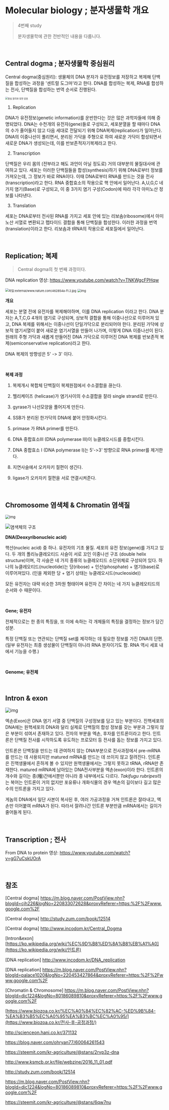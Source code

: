 # Molecular biology ; 분자생물학 개요

> 4번째 study
>
> 분자생물학에 관한 전반적인 내용을 다룹니다.

<br>

##  Central dogma ; 분자생물학 중심원리

Central dogma(중심원리): 생물체의 DNA 분자가 유전정보를 저장하고 복제해 단백질을 합성하는 과정을 '센트럴 도그마'라고 한다. DNA를 합성하는 복제, RNA를 합성하는 전사, 단백질을 합성하는 번역 순서로 진행된다.

<img src="http://study.zumst.com/upload/00-T33-00-33-03/00T33-00-33-03%EC%A4%91%EC%8B%AC%20%EC%9B%90%EB%A6%AC%EC%99%80%20%EC%9C%A0%EC%A0%84%20%EC%95%94%ED%98%B8-01.jpg" alt="중심 원리와 유전 암호" style="zoom: 50%;" />

<br>

1) Replication

DNA가 유전정보(genetic information)를 운반한다는 것은 많은 과학자들에 의해 증명되었다. DNA는 수천개의 유전자(gene)들로 구성되고, 세포분열을 할 때마다 DNA의 수가 줄어들지 않고 다음 세대로 전달되기 위해 DNA복제(replication)가 일어난다. DNA의 이중나선이 풀리면서, 분리된 가닥을 주형으로 하여 새로운 가닥이 합성되면서 새로운 DNA가 생성되는데, 이를 반보존적자기복제라고 한다.

2) Transcription

단백질은 우리 몸의 (전부라고 해도 과언이 아닐 정도로) 거의 대부분의 물질대사에 관여하고 있다. 세포는 이러한 단백질들을 합성(synthesis)하기 위해 DNA로부터 정보를 가져오는데, 그 정보가 바로 RNA이다. 이때 DNA로부터 RNA를 만드는 것을 전사(transcription)라고 한다. RNA 중합효소의 작용으로 핵 안에서 일어난다. A,U,G,C 네가지 염기(Base)로 구성되고, 이 중 3가지 염기 구성(Codon)에 따라 각각 아미노산 정보를 나타낸다.

3) Translation

세포는 DNA로부터 전사된 RNA를 가지고 세포 안에 있는 리보솜(ribosome)에서 아미노산 서열로 변환되고 펩타이드 결합을 통해 단백질을 합성한다. 이러한 과정을 번역(translation)이라고 한다. 리보솜과 tRNA의 작용으로 세포질에서 일어난다. 

<br>

## Replication; 복제

> Central dogma의 첫 번째 과정이다.

DNA replication 영상: https://www.youtube.com/watch?v=TNKWgcFPHqw

<img src="https://ww.namu.la/s/291009fb4a5b38816d27a92fb358fcb9cc790d2c56abda5e71db0c23c974096449c03c2b3bd4db915a136512d05d7e02b054d239eeb492b905d00afe33948a5dca82c7b3286b65ba995cc309a3ad090de400ff1e0ab2b2d7f122e0469ad2ffbe" alt="파일:external/www.nature.com/462854a-f1.2.jpg" style="zoom:67%;" />

<img src="https://mblogthumb-phinf.pstatic.net/20150817_183/palace1020_1439794589659TBJzB_JPEG/replication.jpg?type=w2" alt="img" style="zoom: 67%;" />

**개요**

세포는 분열 전에 유전자를 복제해야하며, 이를 DNA replication 이라고 한다. DNA 분자는 A,T,C,G 4개의 염기로 구성되며, 상보적 결합을 통해 이중나선으로 이루어져 있고, DNA 복제를 위해서는 이중나선이 단일가닥으로 분리되어야 한다. 분리된 가닥에 상보적 염기서열이 붙어 새로운 염기서열을 만들어 나가며, 이렇게 DNA 이중나선이 된다. 원래의 주형 가닥과 새롭게 만들어진 DNA 가닥으로 이루어진 DNA 복제를 반보존적 복제(semiconservative replication)라고 한다.

DNA 복제의 방향성은 5' -> 3' 이다.

<br>

**복제 과정**

1. 복제개시 복합체 단백질이 복제원점에서 수소결합을 끊는다.

2. 헬리케이즈 (helicase)가 염기사이의 수소결합을 잘라 single strand로 만든다.

3. gyrase가 나선모양을 풀어지게 만든다.

4. SSB가 분리된 한가닥의 DNA에 붙어 안정화시킨다.

5. primase 가 RNA primer를 만든다.

6. DNA 중합효소Ⅲ (DNA polymerase Ⅲ)이 뉴클레오시드를 중합시킨다. 

7. DNA 중합효소 Ⅰ (DNA polymerase Ⅰ)는 5'->3' 방향으로 RNA primer를 제거한다.

8. 지연사슬에서 오카자키 절편이 생긴다.

9. ligase가 오카자키 절편을 서로 연결시켜준다.

<br>

## Chromosome 염색체 & Chromatin 염색질

<img src="https://steemitimages.com/640x0/https://upload.wikimedia.org/wikipedia/commons/b/b4/0321_DNA_Macrostructure.jpg" alt="img" style="zoom: 80%;" />

![염색체의 구조](http://study.zumst.com/upload/00-M33-00-21-01/3_2_1.jpg)

**DNA(Deoxyribonucleic acid)** 

핵산(nucleic acid) 중 하나. 유전자의 기초 물질. 세포의 유전 정보(gene)를 가지고 있다. 두 개의 폴리뉴클레오티드 사슬이 서로 꼬인 이중나선 구조 (double helix structure)이며, 각 사슬은 네 가지 종류의 뉴클레오티드 소단위체로 구성되어 있다. 하나의 뉴클레오티드(nucleotide)는 당(ribose) + 인산(phosphate) + 염기(base)로 이루어져있다. (인을 제외한 당 + 염기 상태는 뉴클레오시드(nucleoside))

모든 유전자는 대략 비슷한 3차원 형태이며 유전자 간 차이는 네 가지 뉴클레오티드의 순서와 수 때문이다.

<br>

**Gene; 유전자**

전체적으로는 한 종의 특징을, 또 이에 속하는 각 개체들의 특징을 결정하는 정보가 담긴 성분.

특정 단백질 또는 연관되는 단백질 set를 제각하는 데 필요한 정보를 가진 DNA의 단편. (일부 유전자는 최종 생성물이 단백질이 아니라 RNA 분자이기도 함. RNA 역시 세포 내에서 기능을 수행.)

<br>

**Genome; 유전체**

<br>

## Intron & exon

<img src="https://postfiles.pstatic.net/20090717_76/ohryan77_1247803941276NkDEY_gif/lake7908_1112189101_ohryan77.gif?type=w3" alt="img"  />

엑손(Exon)은 DNA 염기 서열 중 단백질의 구성정보를 담고 있는 부분이다. 진핵세포의 DNA에는 원핵세포의 DNA와 달리 실제로 단백질의 합성 정보를 갖는 부분과 그렇지 않은 부분이 섞여서 존재하고 있다. 전자의 부분을 엑손, 후자를 인트론이라고 한다. 인트론은 단백질 전사를 시작하도록 유도하는 프로모터 등 전사를 돕는 정보를 가지고 있다. 

인트론은 단백질을 만드는 데 관여하지 않는 DNA부분으로 전사과정에서 pre-mRNA를 만드는 데 사용되지만 matured mRNA를 만드는 데 쓰이지 않고 잘려진다. 인트론은 진핵생물에서 흔하게 볼 수 있지만 원핵생물에서는 그렇지 못하고 tRNA, rRNA만 존재한다. matured mRNA에 남아있는 DNA전사부분을 엑손(exon)이라 한다. 인트론의 개수와 길이는 종(種)간에서뿐만 아니라 종 내부에서도 다르다. *Takifugu rubripes*라는 복어는 인트론이 거의 없지만 포유류나 개화식물의 경우 엑손의 길이보다 길고 많은 수의 인트론을 가지고 있다.

게놈의 DNA에서 일단 사본이 복사된 후, 여러 가공과정을 거쳐 인트론은 잘라내고, 엑손만 이어붙여 mRNA가 된다. 따라서 잘려나간 인트론 부분만큼 mRNA에서는 길이가 줄어들게 된다.

<br>

## Transcription ; 전사

From DNA to protein 영상: https://www.youtube.com/watch?v=gG7uCskUOrA







<br>

## 참조

[Central dogma] https://m.blog.naver.com/PostView.nhn?blogId=cjh226&logNo=220833072628&proxyReferer=https:%2F%2Fwww.google.com%2F

[Central dogma] http://study.zum.com/book/12514

[Central dogma] http://www.incodom.kr/Central_Dogma

[Intron&exon] [https://ko.wikipedia.org/wiki/%EC%9D%B8%ED%8A%B8%EB%A1%A0](https://ko.wikipedia.org/wiki/인트론)

[DNA replication] http://www.incodom.kr/DNA_replication

[DNA replication] https://m.blog.naver.com/PostView.nhn?blogId=palace1020&logNo=220453427864&proxyReferer=https:%2F%2Fwww.google.com%2F

[Chromatin & Chromosome] https://m.blog.naver.com/PostView.nhn?blogId=dic1224&logNo=80186089810&proxyReferer=https:%2F%2Fwww.google.com%2F







[https://www.biozoa.co.kr/%EC%A0%84%EC%82%AC-%ED%9B%84-%EA%B3%B5%EC%A0%95%EA%B3%BC%EC%A0%95/](https://www.biozoa.co.kr/전사-후-공정과정/)

http://scienceon.hani.co.kr/371132

https://blog.naver.com/ohryan77/60064261543

https://steemit.com/kr-agriculture/@stans/2rvp3z-dna

http://www.ksmcb.or.kr/file/webzine/2016_11_01.pdf

http://study.zum.com/book/12514



https://m.blog.naver.com/PostView.nhn?blogId=dic1224&logNo=80186089810&proxyReferer=https:%2F%2Fwww.google.com%2F

https://steemit.com/kr-agriculture/@stans/6qw7nu